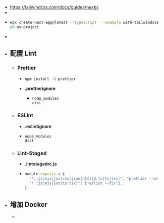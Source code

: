 - https://tailwindcss.com/docs/guides/nextjs
-
- ```bash
  npx create-next-app@latest --typescript  --example with-tailwindcss my-project
  cd my-project
  ```
-
- ## 配置 Lint
	- ### Prettier
		- ```bash
		  npm install -D prettier 
		  ```
		- **.prettierignore**
			- ```ignore
			  node_modules
			  dist
			  ```
	- ### ESLint
		- **.eslintignore**
		- ```ignore
		  node_modules
		  dist
		  ```
	- ### Lint-Staged
		- **.lintstagedrc.js**
		- ```js
		  module.exports = {
		    "*.(js|mjs|jsx|css|json|html|d.ts|ts|tsx)": "prettier --write",
		    "*.(js|mjs|jsx|ts|tsx)": ["eslint --fix"],
		  };
		  ```
- ## 增加 Docker
	-